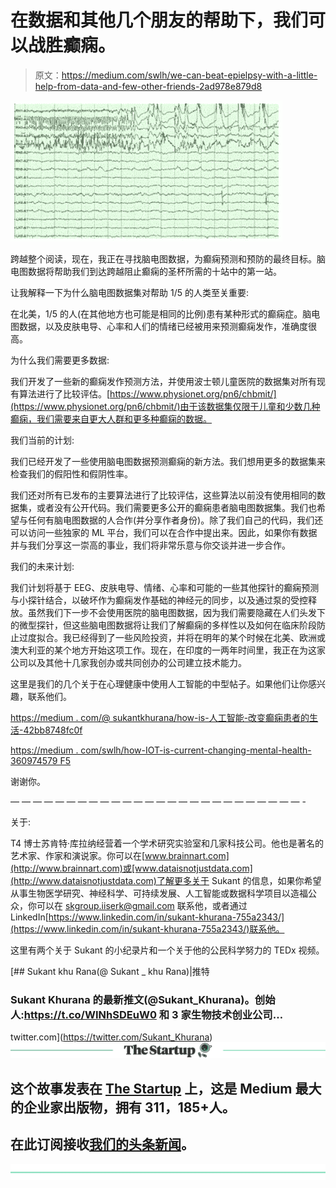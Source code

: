 # 在数据和其他几个朋友的帮助下，我们可以战胜癫痫。

> 原文：<https://medium.com/swlh/we-can-beat-epielpsy-with-a-little-help-from-data-and-few-other-friends-2ad978e879d8>

![](img/c0436d3444cdb2abde1d4b5e96106262.png)

跨越整个阅读，现在，我正在寻找脑电图数据，为癫痫预测和预防的最终目标。脑电图数据将帮助我们到达跨越阻止癫痫的圣杯所需的十站中的第一站。

让我解释一下为什么脑电图数据集对帮助 1/5 的人类至关重要:

在北美，1/5 的人(在其他地方也可能是相同的比例)患有某种形式的癫痫症。脑电图数据，以及皮肤电导、心率和人们的情绪已经被用来预测癫痫发作，准确度很高。

为什么我们需要更多数据:

我们开发了一些新的癫痫发作预测方法，并使用波士顿儿童医院的数据集对所有现有算法进行了比较评估。[https://www.physionet.org/pn6/chbmit/](https://www.physionet.org/pn6/chbmit/)由于该数据集仅限于儿童和少数几种癫痫，我们需要来自更大人群和更多种癫痫的数据。

我们当前的计划:

我们已经开发了一些使用脑电图数据预测癫痫的新方法。我们想用更多的数据集来检查我们的假阳性和假阴性率。

我们还对所有已发布的主要算法进行了比较评估，这些算法以前没有使用相同的数据集，或者没有公开代码。我们需要更多公开的癫痫患者脑电图数据集。我们也希望与任何有脑电图数据的人合作(并分享作者身份)。除了我们自己的代码，我们还可以访问一些独家的 ML 平台，我们可以在合作中提出来。因此，如果你有数据并与我们分享这一崇高的事业，我们将非常乐意与你交谈并进一步合作。

我们的未来计划:

我们计划将基于 EEG、皮肤电导、情绪、心率和可能的一些其他探针的癫痫预测与小探针结合，以破坏作为癫痫发作基础的神经元的同步，以及通过泵的受控释放。虽然我们下一步不会使用医院的脑电图数据，因为我们需要隐藏在人们头发下的微型探针，但这些脑电图数据将让我们了解癫痫的多样性以及如何在临床阶段防止过度拟合。我已经得到了一些风险投资，并将在明年的某个时候在北美、欧洲或澳大利亚的某个地方开始这项工作。现在，在印度的一两年时间里，我正在为这家公司以及其他十几家我创办或共同创办的公司建立技术能力。

这里是我们的几个关于在心理健康中使用人工智能的中型帖子。如果他们让你感兴趣，联系他们。

[https://medium . com/@ sukantkhurana/how-is-人工智能-改变癫痫患者的生活-42bb8748fc0f](/@sukantkhurana/how-is-artificial-intelligence-changing-life-of-epileptic-patients-42bb8748fc0f)

[https://medium . com/swlh/how-IOT-is-current-changing-mental-health-360974579 F5](/swlh/how-iot-is-currently-changing-mental-health-360974579f5)

谢谢你。

— — — — — — — — — — — — — — — — — — — — — — — — — — -

关于:

T4 博士苏肯特·库拉纳经营着一个学术研究实验室和几家科技公司。他也是著名的艺术家、作家和演说家。你可以在[www.brainnart.com](http://www.brainnart.com)或[www.dataisnotjustdata.com](http://www.dataisnotjustdata.com)了解更多关于 Sukant 的信息，如果你希望从事生物医学研究、神经科学、可持续发展、人工智能或数据科学项目以造福公众，你可以在 skgroup.iiserk@gmail.com 联系他，或者通过 LinkedIn[https://www.linkedin.com/in/sukant-khurana-755a2343/](https://www.linkedin.com/in/sukant-khurana-755a2343/)联系他。

这里有两个关于 Sukant 的小纪录片和一个关于他的公民科学努力的 TEDx 视频。

[](https://twitter.com/Sukant_Khurana) [## Sukant khu Rana(@ Sukant _ khu Rana)|推特

### Sukant Khurana 的最新推文(@Sukant_Khurana)。创始人:https://t.co/WINhSDEuW0 和 3 家生物技术创业公司…

twitter.com](https://twitter.com/Sukant_Khurana) [![](img/308a8d84fb9b2fab43d66c117fcc4bb4.png)](https://medium.com/swlh)

## 这个故事发表在 [The Startup](https://medium.com/swlh) 上，这是 Medium 最大的企业家出版物，拥有 311，185+人。

## 在此订阅接收[我们的头条新闻](http://growthsupply.com/the-startup-newsletter/)。

[![](img/b0164736ea17a63403e660de5dedf91a.png)](https://medium.com/swlh)